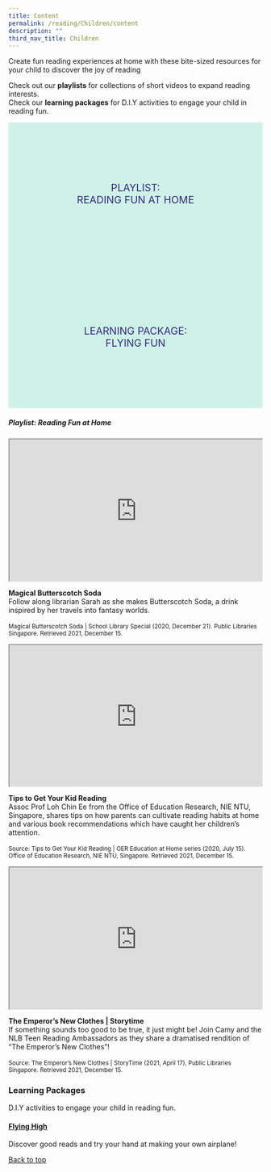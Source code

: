 ```yaml
---
title: Content
permalink: /reading/Children/content
description: ""
third_nav_title: Children
---
```

<style type="text/css">
/* Links */
.content a { color: #322987; }
.content a:focus,
.content a:hover { color: #28216c; }

/* Button Outline */
.bp-button { padding-left: 1.5rem; padding-right: 1.5rem; }
.bp-button.is-primary-outline { border: 1px solid #322987; color: #322987; background-color: transparent; text-decoration: none; }
.bp-button.is-primary-outline:focus,
.bp-button.is-primary-outline:hover { border: 1px solid #322987; color: #cff2e8; background-color: #322987; text-decoration: none; }

/* Responsive Iframe */
.responsive-iframe { position: absolute; top: 0; left: 0; bottom: 0; right: 0; width: 100%; height: 100%; }
.responsive-iframe-container { position: relative; overflow: hidden; width: 100%; }
.responsive-iframe-container.ratio-16by9 { padding-top: 56.25%; }
.responsive-iframe-container.ratio-4by3 { padding-top: 75%; }
.responsive-iframe-container.ratio-3by2 { padding-top: 66.66%; }
.responsive-iframe-container.ratio-1by1 { padding-top: 100%; }
	
/* Click Box */
.clickbox { display: block; position: relative; width: 100%; padding-bottom: 56.25%; background-color: transparent; }
.clickbox span { padding: .5rem; }
.clickbox a { position: absolute; display: flex; width: 100%; height: 100%; align-items: center; justify-content: center; font-size: 1.25rem; text-align: center; text-decoration: none; text-transform: uppercase; }
.clickbox a:focus,
.clickbox a:hover { text-decoration: none; }

/* Indigo Sky */
.clickbox.is-indigo-sky { background-color: #cff2e8; color: #322987; }
.clickbox.is-indigo-sky a { color: #322987; }
.clickbox.is-indigo-sky a:focus,
.clickbox.is-indigo-sky a:hover { background-color: #322987; color: #cff2e8; }

</style>

Create fun reading experiences at home with these bite-sized resources for your child to discover the joy of reading

Check out our **playlists** for collections of short videos to expand reading interests.<br>
Check our **learning packages** for D.I.Y activities to engage your child in reading fun.


<div class="row is-multiline">
  <div class="col is-one-third">
    <div class="clickbox is-indigo-sky">
      <a href="#reading-fun-at-home">
        <span>Playlist:<br>Reading Fun at Home</span>
      </a>
    </div>
  </div>
  <div class="col is-one-third">
    <div class="clickbox is-indigo-sky">
      <a href="#lp-flying-high">
        <span>Learning Package:<br>Flying Fun</span>
      </a>
    </div>
  </div>
</div>
	


<h5 id="reading-fun-at-home" class="margin--bottom--lg"><b>Playlist: Reading Fun at Home</b></h5>

<div class="row is-multiline margin--bottom--lg">
  <div class="col is-two-fifths">
    <div class="responsive-iframe-container ratio-16by9">
     <iframe src="https://www.youtube.com/embed/pe58gTDQJmg&t=336s" class="responsive-iframe"></iframe>
    </div>
  </div>
  <div class="col is-three-fifths">
    <p><b> Magical Butterscotch Soda</b><br>
    Follow along librarian Sarah as she makes Butterscotch Soda, a drink inspired by her travels into fantasy worlds. <br><br>
<small> Magical Butterscotch Soda | School Library Special (2020, December 21). Public Libraries Singapore. Retrieved 2021, December 15.</small></p>
  </div>
</div>

<div class="row is-multiline margin--bottom--lg">
  <div class="col is-two-fifths">
    <div class="responsive-iframe-container ratio-16by9">
     <iframe src="https://www.youtube.com/embed/x37aJ3jANGk" class="responsive-iframe"></iframe>
    </div>
  </div>
  <div class="col is-three-fifths">
  <p><b> Tips to Get Your Kid Reading </b><br>
    Assoc Prof Loh Chin Ee from the Office of Education Research, NIE NTU, Singapore, shares tips on how parents can cultivate reading habits at home and various book recommendations which have caught her children’s attention. <br><br>
<small>Source: Tips to Get Your Kid Reading | OER Education at Home series (2020, July 15). Office of Education Research, NIE NTU, Singapore. Retrieved 2021, December 15.</small></p>
  </div>
</div>

<div class="row is-multiline margin--bottom--lg">
  <div class="col is-two-fifths">
    <div class="responsive-iframe-container ratio-16by9">
     <iframe src="https://www.youtube.com/embed/U4gYrzF6pWc&list=PLJlLW0qKYHTOH5LSSJs6sT6Aydgy8cnt1&index=17" class="responsive-iframe"></iframe>
    </div>
  </div>
  <div class="col is-three-fifths">
  <p><b>The Emperor’s New Clothes | Storytime </b><br>
    If something sounds too good to be true, it just might be! Join Camy and the NLB Teen Reading Ambassadors as they share a dramatised rendition of “The Emperor’s New Clothes”! <br><br>
<small>Source: The Emperor’s New Clothes | StoryTime (2021, April 17), Public Libraries Singapore. Retrieved 2021, December 15.</small></p>
  </div>
 </div>

<h3 class="margin--bottom--lg" id="reading-fun"><b>Learning Packages</b></h3>
	
<p>D.I.Y activities to engage your child in reading fun.</p>

<h4 id="lp-flying-high"><a href="/files/Reading_Children_Flying%20High.pdf" target="_blank"><b>Flying High</b></a></h4>
<p> Discover good reads and try your hand at making your own airplane!</p>


	
<p class="has-text-right margin--top--xl"><a href="#main-content">Back to top</a></p>